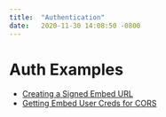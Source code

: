 ```yaml
---
title:  "Authentication"
date:   2020-11-30 14:08:50 -0800
---
```


# Auth Examples
* [Creating a Signed Embed URL](https://github.com/llooker/data_application_reference_implementation/blob/main/backend/routes/api.js#L70)
* [Getting Embed User Creds for CORS](https://github.com/llooker/data_application_reference_implementation/blob/main/backend/routes/api.js#L49)
